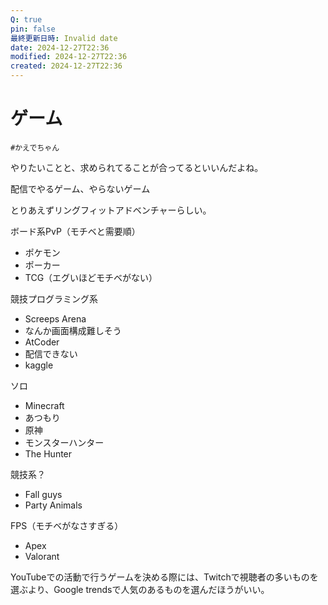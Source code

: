 ```yaml
---
Q: true
pin: false
最終更新日時: Invalid date
date: 2024-12-27T22:36
modified: 2024-12-27T22:36
created: 2024-12-27T22:36
---
```

# ゲーム

`#かえでちゃん`

やりたいことと、求められてることが合ってるといいんだよね。

配信でやるゲーム、やらないゲーム

とりあえずリングフィットアドベンチャーらしい。

ボード系PvP（モチベと需要順）

- ポケモン  
- ポーカー  
- TCG（エグいほどモチベがない）  

競技プログラミング系

- Screeps Arena  
- なんか画面構成難しそう  
- AtCoder  
- 配信できない  
- kaggle  

ソロ

- Minecraft  
- あつもり  
- 原神  
- モンスターハンター  
- The Hunter  

競技系？

- Fall guys  
- Party Animals  

FPS（モチベがなさすぎる）

- Apex  
- Valorant  

YouTubeでの活動で行うゲームを決める際には、Twitchで視聴者の多いものを選ぶより、Google trendsで人気のあるものを選んだほうがいい。